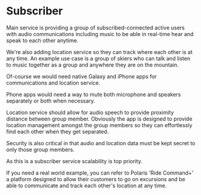 # Subscriber

Main service is providing a group of subscribed-connected active users with audio communications including music to be able in real-time hear and speak to each other anytime.

We're also adding location service so they can track where each other is at any time. An example use case is a group of skiers who can talk and listen to music together as a group and anywhere they are on the mountain.

Of-course we would need native Galaxy and iPhone apps for communications and location service.

Phone apps would need a way to mute both microphone and speakers separately or both when necessary.

Location service should allow for audio speech to provide proximity distance between group member. Obviously the app is designed to provide location management amongst the group members so they can effortlessly find each other when they get separated.

Security is also critical in that audio and location data must be kept secret to only those group members.

As this is a subscriber service scalability is top priority.

If you need a real world example, you can refer to Polaris 'Ride Command+' a platform designed to allow their customers to go on excursions and be able to communicate and track each other's location at any time.
